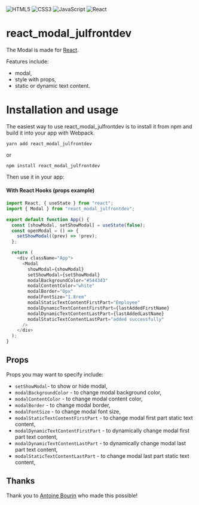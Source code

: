 ![HTML5](https://img.shields.io/badge/html5-%23E34F26.svg?style=for-the-badge&logo=html5&logoColor=white) ![CSS3](https://img.shields.io/badge/css3-%231572B6.svg?style=for-the-badge&logo=css3&logoColor=white) ![JavaScript](https://img.shields.io/badge/javascript-%23323330.svg?style=for-the-badge&logo=javascript&logoColor=%23F7DF1E) ![React](https://img.shields.io/badge/react-%2320232a.svg?style=for-the-badge&logo=react&logoColor=%2361DAFB)

# react_modal_julfrontdev

The Modal is made for [React](https://reactjs.org).

Features include:

- modal,
- style with props,
- static or dynamic text content.

# Installation and usage

The easiest way to use react_modal_julfrontdev is to install it from npm and build it into your app with Webpack.

```
yarn add react_modal_julfrontdev
```

or

```
npm install react_modal_julfrontdev
```

Then use it in your app:

#### With React Hooks (props example)

```js
import React, { useState } from "react";
import { Modal } from "react_modal_julfrontdev";

export default function App() {
  const [showModal, setShowModal] = useState(false);
  const openModal = () => {
    setShowModal((prev) => !prev);
  };

  return (
    <div className="App">
      <Modal
        showModal={showModal}
        setShowModal={setShowModal}
        modalBackgroundColor="#544343"
        modalContentColor="white"
        modalBorder="0px"
        modalFontSize="1.8rem"
        modalStaticTextContentFirstPart="Employee"
        modalDynamicTextContentFirstPart={lastAddedFirstName}
        modalDynamicTextContentLastPart={lastAddedLastName}
        modalStaticTextContentLastPart="added successfully"
      />
    </div>
  );
}
```

## Props

Props you may want to specify include:

- `setShowModal`- to show or hide modal,
- `modalBackgroundColor` - to change modal background color,
- `modalContentColor` - to change modal content color,
- `modalBorder` - to change modal border,
- `modalFontSize` - to change modal font size,
- `modalStaticTextContentFirstPart` - to change modal first part static text content,
- `modalDynamicTextContentFirstPart` - to dynamically change modal first part text content,
- `modalDynamicTextContentLastPart` - to dynamically change modal last part text content,
- `modalStaticTextContentLastPart` - to change modal last part static text content,

## Thanks

Thank you to [Antoine Bourin](https://github.com/AntoineBourin) who made this possible!
